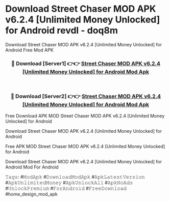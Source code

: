 # Download Street Chaser MOD APK v6.2.4 [Unlimited Money Unlocked] for Android revdl - doq8m
Download Street Chaser MOD APK v6.2.4 [Unlimited Money Unlocked] for Android Free Mod APK

<div align="center">
<h3>🔴 Download [Server1] 👉👉 <a href="https://apk-comot.site?title=Street_Chaser_MOD_APK_v6.2.4_[Unlimited_Money_Unlocked]_for_Android">Street Chaser MOD APK v6.2.4 [Unlimited Money Unlocked] for Android Mod Apk</a></h3><br>

<h3>🔴 Download [Server2] 👉👉 <a href="https://apk-comot.site?title=Street_Chaser_MOD_APK_v6.2.4_[Unlimited_Money_Unlocked]_for_Android">Street Chaser MOD APK v6.2.4 [Unlimited Money Unlocked] for Android Mod Apk</a></h3>
</div>


Free Download APK MOD Street Chaser MOD APK v6.2.4 [Unlimited Money Unlocked] for Android

Download Street Chaser MOD APK v6.2.4 [Unlimited Money Unlocked] for Android 

Free APK MOD Street Chaser MOD APK v6.2.4 [Unlimited Money Unlocked] for Android 

Download Street Chaser MOD APK v6.2.4 [Unlimited Money Unlocked] for Android Mod For Android

𝚃𝚊𝚐𝚜: #𝙼𝚘𝚍𝙰𝚙𝚔 #𝙳𝚘𝚠𝚗𝚕𝚘𝚊𝚍𝙼𝚘𝚍𝙰𝚙𝚔 #𝙰𝚙𝚔𝙻𝚊𝚝𝚎𝚜𝚝𝚅𝚎𝚛𝚜𝚒𝚘𝚗 #𝙰𝚙𝚔𝚄𝚗𝚕𝚒𝚖𝚒𝚝𝚎𝚍𝙼𝚘𝚗𝚎𝚢 #𝙰𝚙𝚔𝚄𝚗𝚕𝚘𝚌𝚔𝙰𝚕𝚕 #𝙰𝚙𝚔𝙽𝚘𝙰𝚍𝚜 #𝚄𝚗𝚕𝚘𝚌𝚔𝙿𝚛𝚎𝚖𝚒𝚞𝚖 #𝙵𝚘𝚛𝙰𝚗𝚍𝚛𝚘𝚒𝚍 #𝙵𝚛𝚎𝚎𝙳𝚘𝚠𝚗𝚕𝚘𝚊𝚍 #home_design_mod_apk